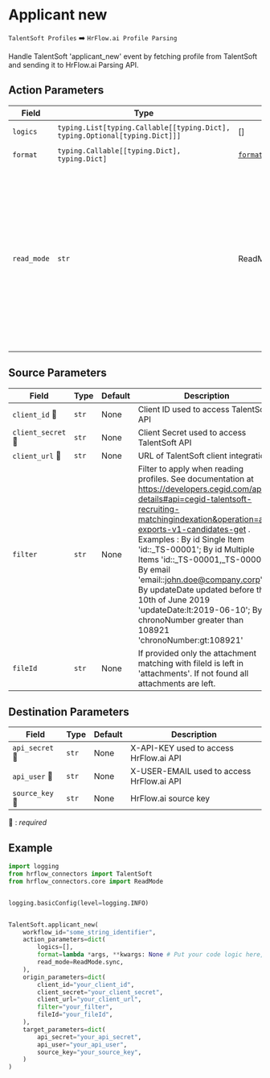# Applicant new
`TalentSoft Profiles` :arrow_right: `HrFlow.ai Profile Parsing`

Handle TalentSoft 'applicant_new' event by fetching profile from TalentSoft and sending it to HrFlow.ai Parsing API.



## Action Parameters

| Field | Type | Default | Description |
| ----- | ---- | ------- | ----------- |
| `logics`  | `typing.List[typing.Callable[[typing.Dict], typing.Optional[typing.Dict]]]` | [] | List of logic functions |
| `format`  | `typing.Callable[[typing.Dict], typing.Dict]` | [`format_ts_candidate`](../connector.py#L135) | Formatting function |
| `read_mode`  | `str` | ReadMode.sync | If 'incremental' then `read_from` of the last run is given to Origin Warehouse during read. **The actual behavior depends on implementation of read**. In 'sync' mode `read_from` is neither fetched nor given to Origin Warehouse during read. |

## Source Parameters

| Field | Type | Default | Description |
| ----- | ---- | ------- | ----------- |
| `client_id` :red_circle: | `str` | None | Client ID used to access TalentSoft API |
| `client_secret` :red_circle: | `str` | None | Client Secret used to access TalentSoft API |
| `client_url` :red_circle: | `str` | None | URL of TalentSoft client integration |
| `filter`  | `str` | None | Filter to apply when reading profiles. See documentation at https://developers.cegid.com/api-details#api=cegid-talentsoft-recruiting-matchingindexation&operation=api-exports-v1-candidates-get . Examples : By id Single Item 'id::_TS-00001'; By id Multiple Items 'id::_TS-00001,_TS-00002'; By email 'email::john.doe@company.corp'; By updateDate updated before the 10th of June 2019 'updateDate:lt:2019-06-10'; By chronoNumber greater than 108921  'chronoNumber:gt:108921' |
| `fileId`  | `str` | None | If provided only the attachment matching with fileId is left in 'attachments'. If not found all attachments are left. |

## Destination Parameters

| Field | Type | Default | Description |
| ----- | ---- | ------- | ----------- |
| `api_secret` :red_circle: | `str` | None | X-API-KEY used to access HrFlow.ai API |
| `api_user` :red_circle: | `str` | None | X-USER-EMAIL used to access HrFlow.ai API |
| `source_key` :red_circle: | `str` | None | HrFlow.ai source key |

:red_circle: : *required*

## Example

```python
import logging
from hrflow_connectors import TalentSoft
from hrflow_connectors.core import ReadMode


logging.basicConfig(level=logging.INFO)


TalentSoft.applicant_new(
    workflow_id="some_string_identifier",
    action_parameters=dict(
        logics=[],
        format=lambda *args, **kwargs: None # Put your code logic here,
        read_mode=ReadMode.sync,
    ),
    origin_parameters=dict(
        client_id="your_client_id",
        client_secret="your_client_secret",
        client_url="your_client_url",
        filter="your_filter",
        fileId="your_fileId",
    ),
    target_parameters=dict(
        api_secret="your_api_secret",
        api_user="your_api_user",
        source_key="your_source_key",
    )
)
```